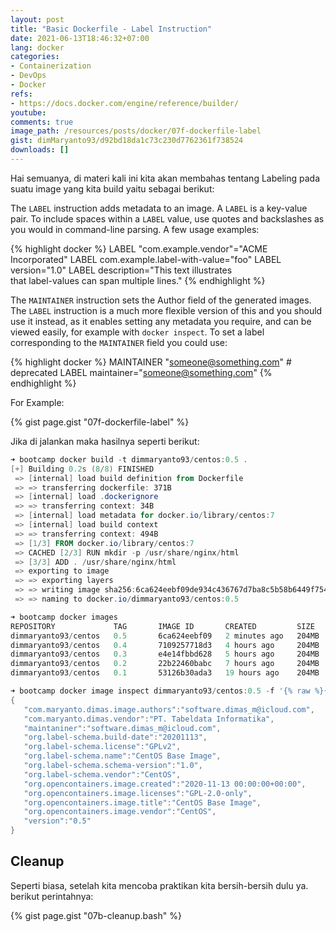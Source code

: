 ```yaml
---
layout: post
title: "Basic Dockerfile - Label Instruction"
date: 2021-06-13T18:46:32+07:00
lang: docker
categories:
- Containerization
- DevOps
- Docker
refs: 
- https://docs.docker.com/engine/reference/builder/
youtube: 
comments: true
image_path: /resources/posts/docker/07f-dockerfile-label
gist: dimMaryanto93/d92bd18da1c73c230d7762361f738524
downloads: []
---
```


Hai semuanya, di materi kali ini kita akan membahas tentang Labeling pada suatu image yang kita build yaitu sebagai berikut:

The `LABEL` instruction adds metadata to an image. A `LABEL` is a key-value pair. To include spaces within a `LABEL` value, use quotes and backslashes as you would in command-line parsing. A few usage examples:

{% highlight docker %}
LABEL "com.example.vendor"="ACME Incorporated"
LABEL com.example.label-with-value="foo"
LABEL version="1.0"
LABEL description="This text illustrates \
that label-values can span multiple lines."
{% endhighlight %}

The `MAINTAINER` instruction sets the Author field of the generated images. The `LABEL` instruction is a much more flexible version of this and you should use it instead, as it enables setting any metadata you require, and can be viewed easily, for example with `docker inspect`. To set a label corresponding to the `MAINTAINER` field you could use:

{% highlight docker %}
MAINTAINER "someone@something.com" # deprecated
LABEL maintainer="someone@something.com"
{% endhighlight %}

For Example:

{% gist page.gist "07f-dockerfile-label" %}

Jika di jalankan maka hasilnya seperti berikut:

```powershell
➜ bootcamp docker build -t dimmaryanto93/centos:0.5 .                               
[+] Building 0.2s (8/8) FINISHED
 => [internal] load build definition from Dockerfile                                 0.0s 
 => => transferring dockerfile: 371B                                                 0.0s 
 => [internal] load .dockerignore                                                    0.0s 
 => => transferring context: 34B                                                     0.0s 
 => [internal] load metadata for docker.io/library/centos:7                          0.0s 
 => [internal] load build context                                                    0.0s 
 => => transferring context: 494B                                                    0.0s 
 => [1/3] FROM docker.io/library/centos:7                                            0.0s 
 => CACHED [2/3] RUN mkdir -p /usr/share/nginx/html                                  0.0s 
 => [3/3] ADD . /usr/share/nginx/html                                                0.0s 
 => exporting to image                                                               0.0s 
 => => exporting layers                                                              0.0s 
 => => writing image sha256:6ca624eebf09de934c436767d7ba8c5b58b6449f7543f74b7aca089  0.0s 
 => => naming to docker.io/dimmaryanto93/centos:0.5

➜ bootcamp docker images
REPOSITORY             TAG       IMAGE ID       CREATED         SIZE
dimmaryanto93/centos   0.5       6ca624eebf09   2 minutes ago   204MB
dimmaryanto93/centos   0.4       7109257718d3   4 hours ago     204MB
dimmaryanto93/centos   0.3       e4e14fbbd628   5 hours ago     204MB
dimmaryanto93/centos   0.2       22b22460babc   7 hours ago     204MB
dimmaryanto93/centos   0.1       53126b30ada3   19 hours ago    204MB

➜ bootcamp docker image inspect dimmaryanto93/centos:0.5 -f '{% raw %}{{json .Config.Labels}} {% endraw %}'
{
   "com.maryanto.dimas.image.authors":"software.dimas_m@icloud.com",
   "com.maryanto.dimas.vendor":"PT. Tabeldata Informatika",
   "maintaniner":"software.dimas_m@icloud.com",
   "org.label-schema.build-date":"20201113",
   "org.label-schema.license":"GPLv2",
   "org.label-schema.name":"CentOS Base Image",
   "org.label-schema.schema-version":"1.0",
   "org.label-schema.vendor":"CentOS",
   "org.opencontainers.image.created":"2020-11-13 00:00:00+00:00",
   "org.opencontainers.image.licenses":"GPL-2.0-only",
   "org.opencontainers.image.title":"CentOS Base Image",
   "org.opencontainers.image.vendor":"CentOS",
   "version":"0.5"
}
```

## Cleanup

Seperti biasa, setelah kita mencoba praktikan kita bersih-bersih dulu ya. berikut perintahnya:

{% gist page.gist "07b-cleanup.bash" %}